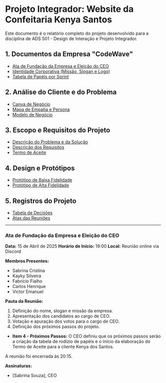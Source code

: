 # Projeto Integrador: Website da Confeitaria Kenya Santos

Este documento é o relatório completo do projeto desenvolvido para a disciplina de ADS 501 - Design de Interação e Projeto Integrador.

## 1. Documentos da Empresa "CodeWave"

* [Ata de Fundação da Empresa e Eleição do CEO](#)
* [Identidade Corporativa (Missão, Slogan e Logo)](#)
* [Tabela de Papéis por Sprint](#)

## 2. Análise do Cliente e do Problema

* [Canva de Negócio](#)
* [Mapa de Empatia e Persona](#)
* [Modelo de Negócio](#)

## 3. Escopo e Requisitos do Projeto

* [Descrição do Problema e da Solução](#)
* [Descrição dos Requisitos](#)
* [Termo de Aceite](#)

## 4. Design e Protótipos

* [Protótipo de Baixa Fidelidade](#)
* [Protótipo de Alta Fidelidade](#)

## 5. Registros do Projeto

* [Tabela de Decisões](#)
* [Atas das Reuniões](#)

---

### **Ata de Fundação da Empresa e Eleição do CEO**

**Data:** 15 de Abril de 2025
**Horário de Início:** 19:00
**Local:** Reunião online via Discord

**Membros Presentes:**
* Sabrina Cristina
* Kayky Silveira
* Fabricio Fialho
* Carlos Henrique
* Victor Emanuel

**Pauta da Reunião:**
1.  Definição do nome, slogan e missão da empresa.
2.  Apresentação dos candidatos ao cargo de CEO.
3.  Votação e apuração dos votos para o cargo de CEO.
4.  Definição dos próximos passos do projeto.


* **Item 4 - Próximos Passos:** O CEO definiu que os próximos passos serão a criação da tabela de rodízio de papéis e o início da elaboração do Termo de Aceite para a cliente Kenya dos Santos.

A reunião foi encerrada às 20:15.

**Assinaturas:**
* [Sabrina Souza], CEO
